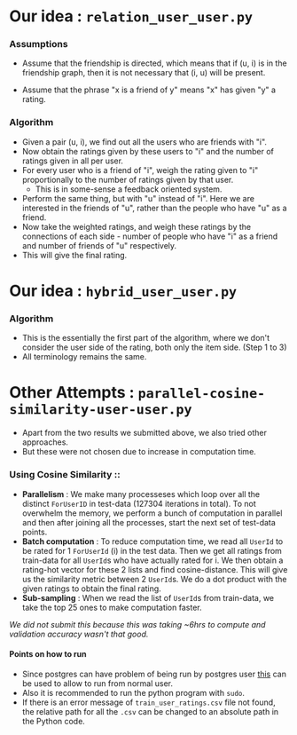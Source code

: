 # Our idea : `relation_user_user.py`

### Assumptions

+ Assume that the friendship is directed, which means that if (u, i) is in the friendship graph, then it is not necessary that (i, u) will be present.

+ Assume that the phrase "x is a friend of y" means "x" has given "y" a rating.

### Algorithm

+ Given a pair (u, i), we find out all the users who are friends with "i".
+ Now obtain the ratings given by these users to "i" and the number of ratings given in all per user.
+ For every user who is a friend of "i", weigh the rating given to "i" proportionally to the number of ratings given by that user.
    + This is in some-sense a feedback oriented system.
+ Perform the same thing, but with "u" instead of "i". Here we are interested in the friends of "u", rather than the people who have "u" as a friend.
+ Now take the weighted ratings, and weigh these ratings by the connections of each side - number of people who have "i" as a friend and number of friends of "u" respectively.
+ This will give the final rating.

# Our idea : `hybrid_user_user.py`

### Algorithm

+ This is the essentially the first part of the algorithm, where we don't consider the user side of the rating, both only the item side. (Step 1 to 3)
+ All terminology remains the same.

# Other Attempts : `parallel-cosine-similarity-user-user.py`
+ Apart from the two results we submitted above, we also tried other approaches.
+ But these were not chosen due to increase in computation time.

### Using Cosine Similarity :: 

+ **Parallelism** : We make many processeses which loop over all the distinct `ForUserID` in test-data (127304 iterations in total). To not overwhelm the memory, we perform a bunch of computation in parallel and then after joining all the processes, start the next set of test-data points.
+ **Batch computation** : To reduce computation time, we read all `UserId` to be rated for 1 `ForUserId` (i) in the test data. Then we get all ratings from train-data for all `UserId`s who have actually rated for i. We then obtain a rating-hot vector for these 2 lists and find cosine-distance. This will give us the similarity metric between 2 `UserId`s. We do a dot product with the given ratings to obtain the final rating.
+ **Sub-sampling** : When we read the list of `UserId`s from train-data, we take the top 25 ones to make computation faster. 

_We did not submit this because this was taking ~6hrs to compute and validation accuracy wasn't that good._

#### Points on how to run
+ Since postgres can have problem of being run by postgres user [this](http://suite.opengeo.org/docs/latest/dataadmin/pgGettingStarted/firstconnect.html#allowing-local-connections) can be used to allow to run from normal user. 
+ Also it is recommended to run the python program with `sudo`.
+ If there is an error message of `train_user_ratings.csv` file not found, the relative path for all the `.csv` can be changed to an absolute path in the Python code.
